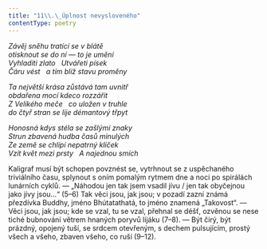 ```yaml
---
title: "11\\.\_Úplnost nevysloveného"
contentType: poetry
---
```


<section>

_Závěj sněhu tratící se v blátě  
otisknout se do ní — to je umění  
Vyhladiti zlato   Utvářeti písek  
Čáru vést   a tím blíž stavu proměny_

</section>

<section>

_Ta největší krása zůstává tam uvnitř  
obdařena mocí kdeco rozzářit  
Z Velikého meče   co uložen v truhle  
do čtyř stran se lije démantový třpyt_

</section>

<section>

_Honosná kdys stéla se zašlými znaky  
Strun zbavená hudba časů minulých  
Ze země se chlípí nepatrný klíček  
Vzít květ mezi prsty   A najednou smích_

</section>


<section>

Kaligraf musí být schopen povznést se, vytrhnout se z uspěchaného triviálního času, splynout s oním pomalým rytmem dne a noci po spirálách lunárních cyklů. — „Náhodou jen tak jsem vsadil jívu / jen tak obyčejnou jako jívy jsou…“ (5–6) Tak věci jsou, jak jsou; v pozadí zazní známá přezdívka Buddhy, jméno Bhútatathatá, to jméno znamená „Takovost“. — Věci jsou, jak jsou; kde se vzal, tu se vzal, přehnal se déšť, ozvěnou se nese tiché bubnování větrem hnaných poryvů lijáku (7–8). — Být čirý, být prázdný, opojený tuší, se srdcem otevřeným, s dechem pulsujícím, prostý všech a všeho, zbaven všeho, co ruší (9–12).

</section>
